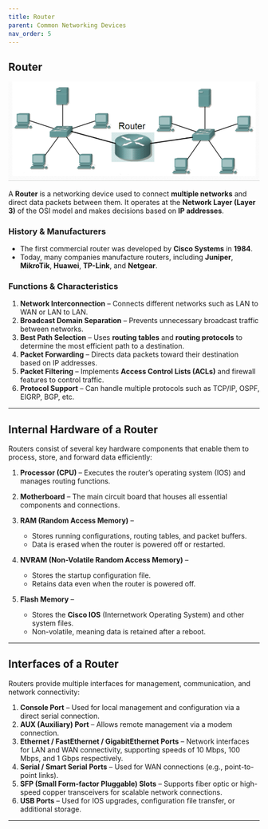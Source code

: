```yaml
---
title: Router
parent: Common Networking Devices
nav_order: 5
---
```


## **Router**

![alt text](../../../assets/Router.png)

A **Router** is a networking device used to connect **multiple networks** and direct data packets between them. It operates at the **Network Layer (Layer 3)** of the OSI model and makes decisions based on **IP addresses**.

### **History & Manufacturers**

* The first commercial router was developed by **Cisco Systems** in **1984**.
* Today, many companies manufacture routers, including **Juniper**, **MikroTik**, **Huawei**, **TP-Link**, and **Netgear**.

### **Functions & Characteristics**

1. **Network Interconnection** – Connects different networks such as LAN to WAN or LAN to LAN.
2. **Broadcast Domain Separation** – Prevents unnecessary broadcast traffic between networks.
3. **Best Path Selection** – Uses **routing tables** and **routing protocols** to determine the most efficient path to a destination.
4. **Packet Forwarding** – Directs data packets toward their destination based on IP addresses.
5. **Packet Filtering** – Implements **Access Control Lists (ACLs)** and firewall features to control traffic.
6. **Protocol Support** – Can handle multiple protocols such as TCP/IP, OSPF, EIGRP, BGP, etc.

---


## **Internal Hardware of a Router**

Routers consist of several key hardware components that enable them to process, store, and forward data efficiently:

1. **Processor (CPU)** – Executes the router’s operating system (IOS) and manages routing functions.
2. **Motherboard** – The main circuit board that houses all essential components and connections.
3. **RAM (Random Access Memory)** –

   * Stores running configurations, routing tables, and packet buffers.
   * Data is erased when the router is powered off or restarted.
4. **NVRAM (Non-Volatile Random Access Memory)** –

   * Stores the startup configuration file.
   * Retains data even when the router is powered off.
5. **Flash Memory** –

   * Stores the **Cisco IOS** (Internetwork Operating System) and other system files.
   * Non-volatile, meaning data is retained after a reboot.

---

## **Interfaces of a Router**

Routers provide multiple interfaces for management, communication, and network connectivity:

1. **Console Port** – Used for local management and configuration via a direct serial connection.
2. **AUX (Auxiliary) Port** – Allows remote management via a modem connection.
3. **Ethernet / FastEthernet / GigabitEthernet Ports** – Network interfaces for LAN and WAN connectivity, supporting speeds of 10 Mbps, 100 Mbps, and 1 Gbps respectively.
4. **Serial / Smart Serial Ports** – Used for WAN connections (e.g., point-to-point links).
5. **SFP (Small Form-factor Pluggable) Slots** – Supports fiber optic or high-speed copper transceivers for scalable network connections.
6. **USB Ports** – Used for IOS upgrades, configuration file transfer, or additional storage.

---


